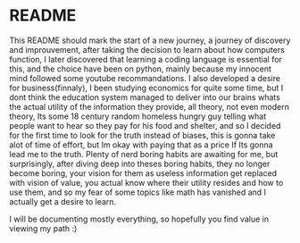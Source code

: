 # README
This README should mark the start of a new journey, a journey of discovery and improuvement, after taking the decision to learn about how computers function, I later discovered that learning a coding language is essential for this, and the choice have been on python, mainly because my innocent mind followed some youtube recommandations.
I also developed a desire for business(finnaly), I been studying economics for quite some time, but I dont think the education system managed to deliver into our brains whats the actual utility of the information they provide, all theory, not even modern theory, Its some 18 century random homeless hungry guy telling what people want to hear so they pay for his food and shelter, and so I decided for the first time to look for the truth instead of biases, this is gonna take alot of time of effort, but Im okay with paying that as a price If Its gonna lead me to the truth.
Plenty of nerd boring habits are awaiting for me, but surprisingly, after diving deep into theses boring habits, they no longer become boring, your vision for them as useless information get replaced with vision of value, you actual know where their utility resides and how to use them, and so my fear of some topics like math has vanished and I actually get a desire to learn.

I will be documenting mostly everything, so hopefully you find value in viewing my  path :)
